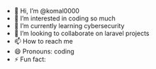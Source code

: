 - 👋 Hi, I’m @komal0000
- 👀 I’m interested in coding so much
- 🌱 I’m currently learning cybersecurity
- 💞️ I’m looking to collaborate on laravel projects
- 📫 How to reach me 
- 😄 Pronouns: coding 
- ⚡ Fun fact: 

<!---
komal0000/komal0000 is a ✨ special ✨ repository because its `README.md` (this file) appears on your GitHub profile.
You can click the Preview link to take a look at your changes.
--->
